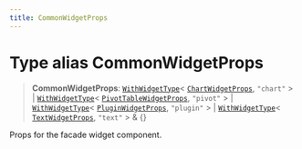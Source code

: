 ```yaml
---
title: CommonWidgetProps
---
```


# Type alias CommonWidgetProps

> **CommonWidgetProps**: [`WithWidgetType`](type-alias.WithWidgetType.md)\< [`ChartWidgetProps`](../interfaces/interface.ChartWidgetProps.md), `"chart"` \> \| [`WithWidgetType`](type-alias.WithWidgetType.md)\< [`PivotTableWidgetProps`](../interfaces/interface.PivotTableWidgetProps.md), `"pivot"` \> \| [`WithWidgetType`](type-alias.WithWidgetType.md)\< [`PluginWidgetProps`](../interfaces/interface.PluginWidgetProps.md), `"plugin"` \> \| [`WithWidgetType`](type-alias.WithWidgetType.md)\< [`TextWidgetProps`](../interfaces/interface.TextWidgetProps.md), `"text"` \> & \{}

Props for the facade widget component.
